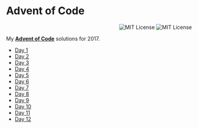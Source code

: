 # Advent of Code
<p align="right">
    <a src="https://github.com/JonSn0w/advent-of-code/blob/master/LICENSE.md"><img alt="MIT License" src="https://img.shields.io/badge/license-MIT-blue.svg"/></a>
    <a src="https://github.com/JonSn0w/advent-of-code"><img alt="MIT License" src="https://cdn.rawgit.com/sindresorhus/awesome/d7305f38d29fed78fa85652e3a63e154dd8e8829/media/badge.svg"/></a>
</p>

My [**Advent of Code**](http://adventofcode.com/) solutions for 2017.
 
 * [Day 1](https://github.com/JonSn0w/advent-of-code/blob/master/day1.py)
 * [Day 2](https://github.com/JonSn0w/advent-of-code/blob/master/day2.py)
 * [Day 3](https://github.com/JonSn0w/advent-of-code/blob/master/day3.py)
 * [Day 4](https://github.com/JonSn0w/advent-of-code/blob/master/day4.py)
 * [Day 5](https://github.com/JonSn0w/advent-of-code/blob/master/day5.py)
 * [Day 6](https://github.com/JonSn0w/advent-of-code/blob/master/day6.py)
 * [Day 7](https://github.com/JonSn0w/advent-of-code/blob/master/day7.py)
 * [Day 8](https://github.com/JonSn0w/advent-of-code/blob/master/day8.py)
 * [Day 9](https://github.com/JonSn0w/advent-of-code/blob/master/day9.py)
 * [Day 10](https://github.com/JonSn0w/advent-of-code/blob/master/day10.py)
 * [Day 11](https://github.com/JonSn0w/advent-of-code/blob/master/day11.py)
 * [Day 12](https://github.com/JonSn0w/advent-of-code/blob/master/day12.py)
